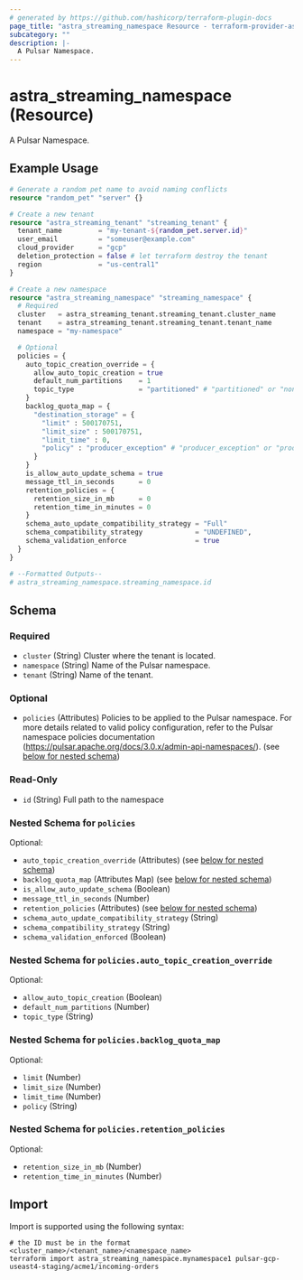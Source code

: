 ```yaml
---
# generated by https://github.com/hashicorp/terraform-plugin-docs
page_title: "astra_streaming_namespace Resource - terraform-provider-astra"
subcategory: ""
description: |-
  A Pulsar Namespace.
---
```


# astra_streaming_namespace (Resource)

A Pulsar Namespace.

## Example Usage

```terraform
# Generate a random pet name to avoid naming conflicts
resource "random_pet" "server" {}

# Create a new tenant
resource "astra_streaming_tenant" "streaming_tenant" {
  tenant_name         = "my-tenant-${random_pet.server.id}"
  user_email          = "someuser@example.com"
  cloud_provider      = "gcp"
  deletion_protection = false # let terraform destroy the tenant
  region              = "us-central1"
}

# Create a new namespace
resource "astra_streaming_namespace" "streaming_namespace" {
  # Required
  cluster   = astra_streaming_tenant.streaming_tenant.cluster_name
  tenant    = astra_streaming_tenant.streaming_tenant.tenant_name
  namespace = "my-namespace"

  # Optional
  policies = {
    auto_topic_creation_override = {
      allow_auto_topic_creation = true
      default_num_partitions    = 1
      topic_type                = "partitioned" # "partitioned" or "non_partitioned"
    }
    backlog_quota_map = {
      "destination_storage" = {
        "limit" : 500170751,
        "limit_size" : 500170751,
        "limit_time" : 0,
        "policy" : "producer_exception" # "producer_exception" or "producer_request_hold" or "consumer_backlog_eviction"
      }
    }
    is_allow_auto_update_schema = true
    message_ttl_in_seconds      = 0
    retention_policies = {
      retention_size_in_mb      = 0
      retention_time_in_minutes = 0
    }
    schema_auto_update_compatibility_strategy = "Full"
    schema_compatibility_strategy             = "UNDEFINED",
    schema_validation_enforce                 = true
  }
}

# --Formatted Outputs--
# astra_streaming_namespace.streaming_namespace.id
```

<!-- schema generated by tfplugindocs -->
## Schema

### Required

- `cluster` (String) Cluster where the tenant is located.
- `namespace` (String) Name of the Pulsar namespace.
- `tenant` (String) Name of the tenant.

### Optional

- `policies` (Attributes) Policies to be applied to the Pulsar namespace. For more details related to valid policy configuration, refer to the Pulsar namespace policies documentation (https://pulsar.apache.org/docs/3.0.x/admin-api-namespaces/). (see [below for nested schema](#nestedatt--policies))

### Read-Only

- `id` (String) Full path to the namespace

<a id="nestedatt--policies"></a>
### Nested Schema for `policies`

Optional:

- `auto_topic_creation_override` (Attributes) (see [below for nested schema](#nestedatt--policies--auto_topic_creation_override))
- `backlog_quota_map` (Attributes Map) (see [below for nested schema](#nestedatt--policies--backlog_quota_map))
- `is_allow_auto_update_schema` (Boolean)
- `message_ttl_in_seconds` (Number)
- `retention_policies` (Attributes) (see [below for nested schema](#nestedatt--policies--retention_policies))
- `schema_auto_update_compatibility_strategy` (String)
- `schema_compatibility_strategy` (String)
- `schema_validation_enforced` (Boolean)

<a id="nestedatt--policies--auto_topic_creation_override"></a>
### Nested Schema for `policies.auto_topic_creation_override`

Optional:

- `allow_auto_topic_creation` (Boolean)
- `default_num_partitions` (Number)
- `topic_type` (String)


<a id="nestedatt--policies--backlog_quota_map"></a>
### Nested Schema for `policies.backlog_quota_map`

Optional:

- `limit` (Number)
- `limit_size` (Number)
- `limit_time` (Number)
- `policy` (String)


<a id="nestedatt--policies--retention_policies"></a>
### Nested Schema for `policies.retention_policies`

Optional:

- `retention_size_in_mb` (Number)
- `retention_time_in_minutes` (Number)

## Import

Import is supported using the following syntax:

```shell
# the ID must be in the format <cluster_name>/<tenant_name>/<namespace_name>
terraform import astra_streaming_namespace.mynamespace1 pulsar-gcp-useast4-staging/acme1/incoming-orders
```

